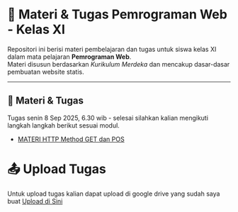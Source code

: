 # 📘 Materi & Tugas Pemrograman Web - Kelas XI

Repositori ini berisi materi pembelajaran dan tugas untuk siswa kelas XI dalam mata pelajaran **Pemrograman Web**.  
Materi disusun berdasarkan *Kurikulum Merdeka* dan mencakup dasar-dasar pembuatan website statis.

---
## 📂 Materi & Tugas
Tugas senin 8 Sep 2025, 6.30 wib - selesai
silahkan kalian mengikuti langkah langkah berikut sesuai modul.

- [MATERI HTTP Method GET dan POS](Modul_HTTP_Method_GET_dan_POST.pdf)


# 📤 Upload Tugas
Untuk upload tugas kalian dapat upload di google drive yang sudah saya buat
[Upload di Sini](https://drive.google.com/drive/folders/1o9q0FgGFLj0xFc9mh9-3A7DnboiA29vF)



